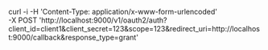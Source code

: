 curl -i -H 'Content-Type: application/x-www-form-urlencoded' \
-X POST 'http://localhost:9000/v1/oauth2/auth?client_id=client1&client_secret=123&scope=123&redirect_uri=http://localhost:9000/callback&response_type=grant'